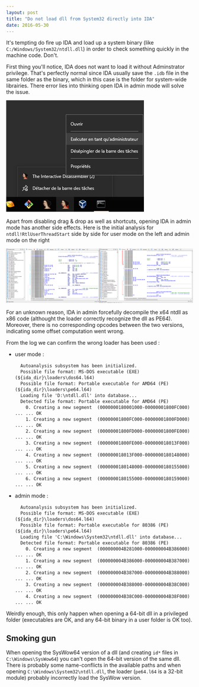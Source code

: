 ```yaml
---
layout: post
title: "Do not load dll from System32 directly into IDA"
date: 2016-05-30
---
```



It's tempting do fire up IDA and load up a system binary (like ```C:/Windows/System32/ntdll.dll```) in order to check something quickly in the machine code. Don't.

<!--more-->

First thing you'll notice, IDA does not want to load it without Adminstrator privilege. That's perfectly normal since IDA usually save the ```.idb``` file in the same folder as the binary, which in this case is the folder for system-wide librairies. There error lies into thinking open IDA in admin mode will solve the issue.

![Stupid user !](/assets/ida_in_admin_mode.png) 


Apart from disabling drag & drop as well as shortcuts, opening IDA in admin mode has another side effects. Here is the initial analysis for ```ntdll!RtlUserThreadStart``` side by side for user mode on the left and admin mode on the right

![IDA you're drunk](/assets/ida_side_by_side_comparison.png)

For an unknown reason, IDA in admin forcefully decompile the x64 ntdll as x86 code (althought the loader correctly recognize the dll as PE64). Moreover, there is no corresponding opcodes between the two versions, indicating some offset computation went wrong.

From the log we can confirm the wrong loader has been used : 

* user mode :

		Autoanalysis subsystem has been initialized.
		Possible file format: MS-DOS executable (EXE) (${ida_dir}\loaders\dos64.l64)
		Possible file format: Portable executable for AMD64 (PE) (${ida_dir}\loaders\pe64.l64)
		Loading file 'D:\ntdll.dll' into database...
		Detected file format: Portable executable for AMD64 (PE)
		  0. Creating a new segment  (0000000180001000-00000001800FC000) ... ... OK
		  1. Creating a new segment  (00000001800FC000-00000001800FD000) ... ... OK
		  2. Creating a new segment  (00000001800FD000-00000001800FE000) ... ... OK
		  3. Creating a new segment  (00000001800FE000-000000018013F000) ... ... OK
		  4. Creating a new segment  (000000018013F000-0000000180148000) ... ... OK
		  5. Creating a new segment  (0000000180148000-0000000180155000) ... ... OK
		  6. Creating a new segment  (0000000180155000-0000000180159000) ... ... OK

* admin mode : 
	
		Autoanalysis subsystem has been initialized.
		Possible file format: MS-DOS executable (EXE) (${ida_dir}\loaders\dos64.l64)
		Possible file format: Portable executable for 80386 (PE) (${ida_dir}\loaders\pe64.l64)
		Loading file 'C:\Windows\System32\ntdll.dll' into database...
		Detected file format: Portable executable for 80386 (PE)
		  0. Creating a new segment  (000000004B281000-000000004B386000) ... ... OK
		  1. Creating a new segment  (000000004B386000-000000004B387000) ... ... OK
		  2. Creating a new segment  (000000004B387000-000000004B388000) ... ... OK
		  3. Creating a new segment  (000000004B388000-000000004B38C000) ... ... OK
		  4. Creating a new segment  (000000004B38C000-000000004B38F000) ... ... OK


Weirdly enough, this only happen when opening a 64-bit dll in a privileged folder (executables are OK, and any 64-bit binary in a user folder is OK too).


Smoking gun 
-----------

When opening the SysWow64 version of a dll (and creating ```id*``` files in ```C:\Windows\SysWow64```) you can't open the 64-bit version of the same dll.
There is probably some name-conflicts in the available paths and when opening ```C:\Windows\System32\ntdll.dll```, the loader (```pe64.l64``` is a 32-bit module) probably incorrectly load the SysWow version.
